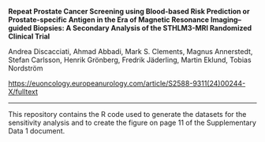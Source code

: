 **Repeat Prostate Cancer Screening using Blood-based Risk Prediction or Prostate-specific Antigen in the Era of Magnetic Resonance Imaging–guided Biopsies: A Secondary Analysis of the STHLM3-MRI Randomized Clinical Trial**

Andrea Discacciati, Ahmad Abbadi, Mark S. Clements, Magnus Annerstedt, Stefan Carlsson, Henrik Grönberg, Fredrik Jäderling, Martin Eklund, Tobias Nordström

https://euoncology.europeanurology.com/article/S2588-9311(24)00244-X/fulltext

---

This repository contains the R code used to generate the datasets for the sensitivity analysis and to create the figure on page 11 of the Supplementary Data 1 document.
